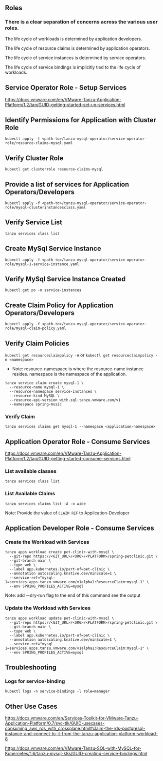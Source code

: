 ## Roles
### There is a clear separation of concerns across the various user roles.

The life cycle of workloads is determined by application developers.

The life cycle of resource claims is determined by application operators.

The life cycle of service instances is determined by service operators.

The life cycle of service bindings is implicitly tied to the life cycle of workloads.

## Service Operator Role - Setup Services
https://docs.vmware.com/en/VMware-Tanzu-Application-Platform/1.2/tap/GUID-getting-started-set-up-services.html


## Identify Permissions for Application with Cluster Role
`kubectl apply -f <path-to>/tanzu-mysql-operator/service-operator-role/resource-claims-mysql.yaml`

## Verify Cluster Role
`kubectl get clusterrole resource-claims-mysql`

## Provide a list of services for Application Operators/Developers
`kubectl apply -f <path-to>/tanzu-mysql-operator/service-operator-role/mysql-clusterinstancesclass.yaml`

## Verify Service List
`tanzu services class list`

## Create MySql Service Instance
`kubectl apply -f <path-to>/tanzu-mysql-operator/service-operator-role/mysql-1-service-instance.yaml`

## Verify MySql Service Instance Created
`kubectl get po -n service-instances`


## Create Claim Policy for Application Operators/Developers
`kubectl apply -f <path-to>/tanzu-mysql-operator/service-operator-role/mysql-claim-policy.yaml`

## Verify Claim Policies
`kubectl get resourceclaimpolicy -A`
or
`kubectl get resourceclaimpolicy -n <namespace>`

- Note: resource-namespace is where the resource-name instance resides.  namespace is the namespace of the application.
```
tanzu service claim create mysql-1 \
  --resource-name mysql-1 \
  --resource-namespace service-instances \
  --resource-kind MySQL \
  --resource-api-version with.sql.tanzu.vmware.com/v1
  --namespace spring-music
```
### Verify Claim
`tanzu services claims get mysql-1 --namespace <application-namespace>`

## Application Operator Role - Consume Services
https://docs.vmware.com/en/VMware-Tanzu-Application-Platform/1.2/tap/GUID-getting-started-consume-services.html

### List available classes
`tanzu services class list`

### List Available Claims
`tanzu services claims list -A -o wide`

Note: Provide the value of `CLAIM REF` to Application-Developer


## Application Developer Role - Consume Services

### Create the Workload with Services
```
tanzu apps workload create pet-clinic-with-mysql \
  --git-repo https://<GIT_URL>/<ORG>/<PLATFORM>/spring-petclinic.git \
  --git-branch main \
  --type web \
  --label app.kubernetes.io/part-of=pet-clinic \
  --annotation autoscaling.knative.dev/minScale=1 \
  --service-ref="mysql-1=services.apps.tanzu.vmware.com/v1alpha1:ResourceClaim:mysql-1" \
  --env SPRING_PROFILES_ACTIVE=mysql
```
Note:  add --dry-run flag to the end of this command see the output

### Update the Workload with Services
```
tanzu apps workload update pet-clinic-with-mysql \
  --git-repo https://<GIT_URL>/<ORG>/<PLATFORM>/spring-petclinic.git \
  --git-branch main \
  --type web \
  --label app.kubernetes.io/part-of=pet-clinic \
  --annotation autoscaling.knative.dev/minScale=1 \
  --service-ref="mysql-1=services.apps.tanzu.vmware.com/v1alpha1:ResourceClaim:mysql-1" \
  --env SPRING_PROFILES_ACTIVE=mysql
```

## Troubleshooting
### Logs for service-binding
`kubectl logs -n service-bindings -l role=manager`

## Other Use Cases
https://docs.vmware.com/en/Services-Toolkit-for-VMware-Tanzu-Application-Platform/0.7/svc-tlk/GUID-usecases-consuming_aws_rds_with_crossplane.html#claim-the-rds-postgresql-instance-and-connect-to-it-from-the-tanzu-application-platform-workload-8

https://docs.vmware.com/en/VMware-Tanzu-SQL-with-MySQL-for-Kubernetes/1.6/tanzu-mysql-k8s/GUID-creating-service-bindings.html
